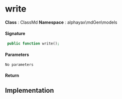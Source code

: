 
# write

**Class** : ClassMd
**Namespace**  : alphayax\mdGen\models


> 


#### Signature

```php
 public function write();
```

#### Parameters

    No parameters

#### Return


## Implementation

```php

```
